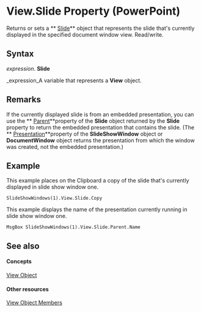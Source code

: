 
# View.Slide Property (PowerPoint)

Returns or sets a  ** [Slide](afe42344-6898-00d2-ecc1-b0ed23a71fe8.md)** object that represents the slide that's currently displayed in the specified document window view. Read/write.


## Syntax

 _expression_. **Slide**

 _expression_A variable that represents a  **View** object.


## Remarks

If the currently displayed slide is from an embedded presentation, you can use the  ** [Parent](02925312-0c0b-b1b9-c353-7d559f0e0050.md)**property of the  **Slide** object returned by the **Slide** property to return the embedded presentation that contains the slide. (The ** [Presentation](9c05deb7-a385-540f-97a5-1c5510f120c6.md)**property of the  **SlideShowWindow** object or **DocumentWindow** object returns the presentation from which the window was created, not the embedded presentation.)


## Example

This example places on the Clipboard a copy of the slide that's currently displayed in slide show window one.


```
SlideShowWindows(1).View.Slide.Copy
```

This example displays the name of the presentation currently running in slide show window one.




```
MsgBox SlideShowWindows(1).View.Slide.Parent.Name
```


## See also


#### Concepts


 [View Object](333e8b59-398d-4575-d37b-bfb1d3503089.md)
#### Other resources


 [View Object Members](3330372c-8497-8cce-981b-3b64700eb915.md)
